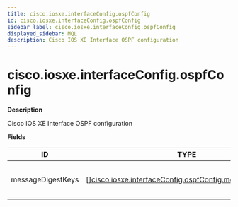 ```yaml
---
title: cisco.iosxe.interfaceConfig.ospfConfig
id: cisco.iosxe.interfaceConfig.ospfConfig
sidebar_label: cisco.iosxe.interfaceConfig.ospfConfig
displayed_sidebar: MQL
description: Cisco IOS XE Interface OSPF configuration
---
```


# cisco.iosxe.interfaceConfig.ospfConfig

**Description**

Cisco IOS XE Interface OSPF configuration

**Fields**

| ID                | TYPE                                                                                                                            | DESCRIPTION                                   |
| ----------------- | ------------------------------------------------------------------------------------------------------------------------------- | --------------------------------------------- |
| messageDigestKeys | &#91;&#93;[cisco.iosxe.interfaceConfig.ospfConfig.messageDigestKey](cisco.iosxe.interfaceconfig.ospfconfig.messagedigestkey.md) | A collection of OSPF md5 message digest keys. |
